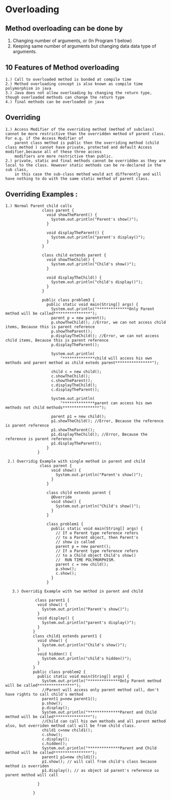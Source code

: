 # Overloading
## Method overloading can be done by

  1. Changing number of arguments, or  (In Program 1 below)
  2. Keeping same number of arguments but changing data data type of arguments.

## 10 Features of Method overloading
    1.) Call to overloaded method is bonded at compile time
    2.) Method overloading concept is also known as compile time polymorphism in java
    3.) Java does not allow overloading by changing the return type, though overloaded methods can change the return type
    4.) final methods can be overloaded in java
    
 
## Overriding
    1.) Access Modifier of the overriding method (method of subclass) cannot be more restrictive than the overridden method of parent class. For e.g. if the Access Modifier of
        parent class method is public then the overriding method (child class method ) cannot have private, protected and default Access modifier,because all of these three access
        modifiers are more restrictive than public.
    2.) private, static and final methods cannot be overridden as they are local to the class. However static methods can be re-declared in the sub class,
        in this case the sub-class method would act differently and will have nothing to do with the same static method of parent class.

## Overriding Examples :
    1.) Normal Parent child calls
                    class parent {
                      void showTheParent() {
                        System.out.println("Parent's show()");
                      }

                      void displayTheParent() {
                        System.out.println("parent's display()");
                      }
                    }

                    class child extends parent {
                      void showTheChild() {
                        System.out.println("Child's show()");
                      }

                      void displayTheChild() {
                        System.out.println("child's display()");
                      }
                    }

                    public class problem3 {
                      public static void main(String[] args) {
                        System.out.println("**************Only Parent method will be called****************");
                        parent p = new parent();
                        p.showTheChild(); //Error, we can not access child items, Because this is parent reference
                        p.showTheParent();
                        p.displayTheChild(); //Error, we can not access child items, Because this is parent reference
                        p.displayTheParent();

                        System.out.println(
                            "**************child will access his own methods and parent method as child exteds parent****************");

                        child c = new child();
                        c.showTheChild();
                        c.showTheParent();
                        c.displayTheChild();
                        c.displayTheParent();

                        System.out.println(
                            "**************parent can access his own methods not child methods****************");

                        parent p1 = new child();
                        p1.showTheChild(); //Error, Because the reference is parent reference
                        p1.showTheParent();
                        p1.displayTheChild(); //Error, Because the reference is parent reference
                        p1.displayTheParent();
                      }
                  }
      
     2.) Overridig Example with single method in parent and child
                   class parent {
                        void show() {
                          System.out.println("Parent's show()");
                        }
                      }

                      class child extends parent {
                        @Override
                        void show() {
                          System.out.println("Child's show()");
                        }
                      }

                      class problem1 {
                        public static void main(String[] args) {
                          // If a Parent type reference refers
                          // to a Parent object, then Parent's
                          // show is called
                          parent p = new parent();
                          // If a Parent type reference refers
                          // to a Child object Child's show()
                          //  RUN TIME POLYMORPHISM.
                          parent c = new child();
                          p.show();
                          c.show();
                        }
                      }
                      
       3.) Overridig Example with two method in parent and child  
      
                 class parent1 {
                  void show() {
                    System.out.println("Parent's show()");
                  }
                  void display() {
                    System.out.println("parent's display()");
                  }
                }
                class child1 extends parent1 {
                  void show() {
                    System.out.println("Child's show()");
                  }
                  void hidden() {
                    System.out.println("child's hidden()");
                  }
                }
                public class problem2 {
                  public static void main(String[] args) {
                    System.out.println("**************Only Parent method will be called****************");
                    //Parent will access only parent method call, don't have rights to call child's method
                    parent1 p=new parent1();
                    p.show();
                    p.display();
                    System.out.println("**************Parent and Child method will be called****************");
                    //Child can call his own methods and all parent method also, but overriden method call will be from child class.
                    child1 c=new child1();
                    c.show();
                    c.display();
                    c.hidden();
                    System.out.println("**************Parent and Child method will be called****************");
                    parent1 p1=new child1();
                    p1.show(); // will call from child's class because method is overriden
                    p1.display(); // as object id parent's reference so parent method will call

                  }

                }
